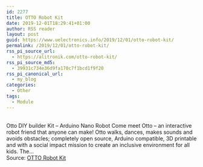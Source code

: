 ```yaml
---
id: 2277
title: OTTO Robot Kit
date: 2019-12-01T18:29:41+01:00
author: RSS reader
layout: post
guid: https://www.uelectronics.info/2019/12/01/otto-robot-kit/
permalink: /2019/12/01/otto-robot-kit/
rss_pi_source_url:
  - https://alitronik.com/otto-robot-kit/
rss_pi_source_md5:
  - 39931c734e36d9fa170c7f1bcd1f9f20
rss_pi_canonical_url:
  - my_blog
categories:
  - Other
tags:
  - Module
---
```

</p> 

&#13;  
Otto DIY builder Kit – Arduino Nano Robot Come meet Otto – an interactive robot friend that anyone can make! Otto walks, dances, makes sounds and avoids obstacles; completely open source, Arduino compatible, 3D printable and with a social impact mission to create an inclusive environment for all kids. The…&#13;  
Source: <a href="https://alitronik.com/otto-robot-kit/" target="_blank" rel="noopener noreferrer">OTTO Robot Kit</a>

</body></html>